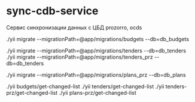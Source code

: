 # sync-cdb-service
Сервис синхронизации данных с ЦБД prozorro, ocds

./yii migrate --migrationPath=@app/migrations/budgets --db=db_budgets

./yii migrate --migrationPath=@app/migrations/tenders --db=db_tenders
./yii migrate --migrationPath=@app/migrations/tenders_prz --db=db_tenders

./yii migrate --migrationPath=@app/migrations/plans_prz --db=db_plans


./yii budgets/get-changed-list
./yii tenders/get-changed-list
./yii tenders-prz/get-changed-list
./yii plans-prz/get-changed-list